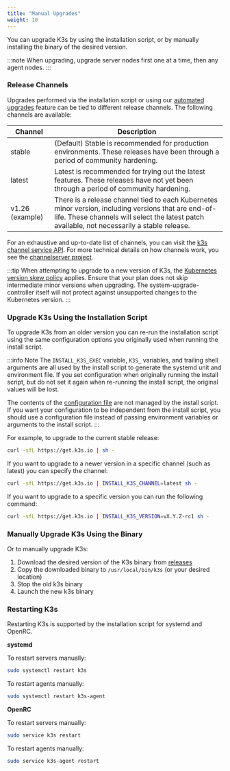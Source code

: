 ```yaml
---
title: "Manual Upgrades"
weight: 10
---
```


You can upgrade K3s by using the installation script, or by manually installing the binary of the desired version.

:::note
When upgrading, upgrade server nodes first one at a time, then any agent nodes.
:::

### Release Channels

Upgrades performed via the installation script or using our [automated upgrades](automated.md) feature can be tied to different release channels. The following channels are available:

| Channel        |   Description  |
|----------------|---------|
| stable         | (Default) Stable is recommended for production environments. These releases have been through a period of community hardening. |
| latest         | Latest is recommended for trying out the latest features.  These releases have not yet been through a period of community hardening. |
| v1.26 (example)| There is a release channel tied to each Kubernetes minor version, including versions that are end-of-life. These channels will select the latest patch available, not necessarily a stable release. |

For an exhaustive and up-to-date list of channels, you can visit the [k3s channel service API](https://update.k3s.io/v1-release/channels). For more technical details on how channels work, you see the [channelserver project](https://github.com/rancher/channelserver).

:::tip
When attempting to upgrade to a new version of K3s, the [Kubernetes version skew policy](https://kubernetes.io/docs/setup/release/version-skew-policy/) applies. Ensure that your plan does not skip intermediate minor versions when upgrading. The system-upgrade-controller itself will not protect against unsupported changes to the Kubernetes version.
:::

### Upgrade K3s Using the Installation Script

To upgrade K3s from an older version you can re-run the installation script using the same configuration options you originally used when running the install script.

:::info Note
The `INSTALL_K3S_EXEC` variable, `K3S_` variables, and trailing shell arguments are all used by the install script to generate the systemd unit and environment file.
If you set configuration when originally running the install script, but do not set it again when re-running the install script, the original values will be lost.

The contents of the [configuration file](../installation/configuration.md#configuration-file) are not managed by the install script.
If you want your configuration to be independent from the install script, you should use a configuration file instead of passing environment variables or arguments to the install script.
:::

For example, to upgrade to the current stable release:

```sh
curl -sfL https://get.k3s.io | sh -
```

If you want to upgrade to a newer version in a specific channel (such as latest) you can specify the channel:
```sh
curl -sfL https://get.k3s.io | INSTALL_K3S_CHANNEL=latest sh -
```

If you want to upgrade to a specific version you can run the following command:

```sh
curl -sfL https://get.k3s.io | INSTALL_K3S_VERSION=vX.Y.Z-rc1 sh -
```

### Manually Upgrade K3s Using the Binary

Or to manually upgrade K3s:

1. Download the desired version of the K3s binary from [releases](https://github.com/k3s-io/k3s/releases)
2. Copy the downloaded binary to `/usr/local/bin/k3s` (or your desired location)
3. Stop the old k3s binary
4. Launch the new k3s binary

### Restarting K3s

Restarting K3s is supported by the installation script for systemd and OpenRC.

**systemd**

To restart servers manually:
```sh
sudo systemctl restart k3s
```

To restart agents manually:
```sh
sudo systemctl restart k3s-agent
```

**OpenRC**

To restart servers manually:
```sh
sudo service k3s restart
```

To restart agents manually:
```sh
sudo service k3s-agent restart
```
